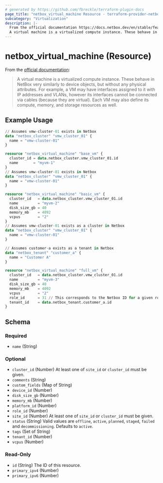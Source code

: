 ```yaml
---
# generated by https://github.com/fbreckle/terraform-plugin-docs
page_title: "netbox_virtual_machine Resource - terraform-provider-netbox"
subcategory: "Virtualization"
description: |-
  From the official documentation https://docs.netbox.dev/en/stable/features/virtualization/#virtual-machines:
  A virtual machine is a virtualized compute instance. These behave in NetBox very similarly to device objects, but without any physical attributes. For example, a VM may have interfaces assigned to it with IP addresses and VLANs, however its interfaces cannot be connected via cables (because they are virtual). Each VM may also define its compute, memory, and storage resources as well.
---
```


# netbox_virtual_machine (Resource)

From the [official documentation](https://docs.netbox.dev/en/stable/features/virtualization/#virtual-machines):

> A virtual machine is a virtualized compute instance. These behave in NetBox very similarly to device objects, but without any physical attributes. For example, a VM may have interfaces assigned to it with IP addresses and VLANs, however its interfaces cannot be connected via cables (because they are virtual). Each VM may also define its compute, memory, and storage resources as well.

## Example Usage

```terraform
// Assumes vmw-cluster-01 exists in Netbox
data "netbox_cluster" "vmw_cluster_01" {
  name = "vmw-cluster-01"
}

resource "netbox_virtual_machine" "base_vm" {
  cluster_id = data.netbox_cluster.vmw_cluster_01.id
  name       = "myvm-1"
}
// Assumes vmw-cluster-01 exists in Netbox
data "netbox_cluster" "vmw_cluster_01" {
  name = "vmw-cluster-01"
}

resource "netbox_virtual_machine" "basic_vm" {
  cluster_id   = data.netbox_cluster.vmw_cluster_01.id
  name         = "myvm-2"
  disk_size_gb = 40
  memory_mb    = 4092
  vcpus        = "2"
}
// Assumes vmw-cluster-01 exists as a cluster in Netbox
data "netbox_cluster" "vmw_cluster_01" {
  name = "vmw-cluster-01"
}

// Assumes customer-a exists as a tenant in Netbox
data "netbox_tenant" "customer_a" {
  name = "Customer A"
}

resource "netbox_virtual_machine" "full_vm" {
  cluster_id   = data.netbox_cluster.vmw_cluster_01.id
  name         = "myvm-3"
  disk_size_gb = 40
  memory_mb    = 4092
  vcpus        = "2"
  role_id      = 31 // This corresponds to the Netbox ID for a given role
  tenant_id    = data.netbox_tenant.customer_a.id
}
```

<!-- schema generated by tfplugindocs -->
## Schema

### Required

- `name` (String)

### Optional

- `cluster_id` (Number) At least one of `site_id` or `cluster_id` must be given.
- `comments` (String)
- `custom_fields` (Map of String)
- `device_id` (Number)
- `disk_size_gb` (Number)
- `memory_mb` (Number)
- `platform_id` (Number)
- `role_id` (Number)
- `site_id` (Number) At least one of `site_id` or `cluster_id` must be given.
- `status` (String) Valid values are `offline`, `active`, `planned`, `staged`, `failed` and `decommissioning`. Defaults to `active`.
- `tags` (Set of String)
- `tenant_id` (Number)
- `vcpus` (Number)

### Read-Only

- `id` (String) The ID of this resource.
- `primary_ipv4` (Number)
- `primary_ipv6` (Number)
